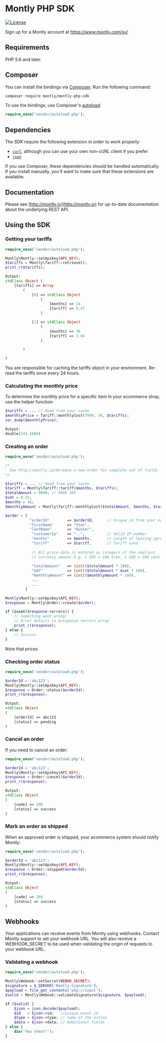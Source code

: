 # Montly PHP SDK

[![License](https://poser.pugx.org/montly/montly-php-sdk/license.svg)](https://packagist.org/packages/montly/montly-php-sdk)

Sign up for a Montly account at https://www.montly.com/sv/

## Requirements

PHP 5.6 and later.

## Composer

You can install the bindings via [Composer](http://getcomposer.org/). Run the following command:

```bash
composer require montly/montly-php-sdk
```

To use the bindings, use Composer's [autoload](https://getcomposer.org/doc/00-intro.md#autoloading):

```php
require_once('vendor/autoload.php');
```

## Dependencies

The SDK require the following extension in order to work properly:

- [`curl`](https://secure.php.net/manual/en/book.curl.php), although you can use your own non-cURL client if you prefer
- [`json`](https://secure.php.net/manual/en/book.json.php)

If you use Composer, these dependencies should be handled automatically. If you install manually, you'll want to make sure that these extensions are available.

## Documentation

Please see [http://montly.io](http://montly.io) for up-to-date documentation about the underlying REST API.

## Using the SDK

### Getting your tariffs


```php
require_once('vendor/autoload.php');

Montly\Montly::setApiKey(API_KEY);
$tariffs = Montly\Tariff::retrieve();
print_r($tariffs);

Output:
stdClass Object (
    [tariffs] => Array
        (
            [0] => stdClass Object
                (
                    [months] => 24
                    [tariff] => 4.47
                )

            [1] => stdClass Object
                (
                    [months] => 36
                    [tariff] => 3.04
                )

        )

)
```
You are responsible for caching the tariffs object in your environment. Re-read the tariffs once every 24 hours.

### Calculating the monthly price

To determine the monthly price for a specific item in your ecommerce shop, use the helper function:

```php
$tariffs = ... // Read from your cache
$monthlyPrice = Tariff::monthlyCost(7999, 36, $tariffs);
var_dump($monthlyPrice);

Output:
double(243.1696)
```

### Creating an order

```php
require_once('vendor/autoload.php');

/*
  See http://montly.io/#create-a-new-order for complete set of fields
*/

$tariffs = ... // Read from your cache
$tariff = Montly\Tariff::tariff($months, $tariffs);
$totalAmount = 9000; // 9000 SEK
$vat = 0.25;
$months = 36;
$monthlyAmount = Montly\Tariff::monthlyCost($totalAmount, $months, $tariffs);

$order = [ 
           "orderId"        => $orderId,      // Unique id from your ecommerce system
           "firstName"      => "Stan",
           "lastName"       => "Hunter",
            "customerIp"    => "..",          // Valid IP-number
            "months"        => $months,       // Length of leasing agreement
            "tariff"        => $tariff,       // Tariff used
            
            // All price data is entered as integers of the smallest
            // currency amount E.g. 1 SEK = 100 ören, 1 USD = 100 cent
            
            "totalAmount"   => (int)($totalAmount * 100),
            "VAT"           => (int)($totalAmount * $vat * 100),
            "monthlyAmount" => (int)($monthlyAmount * 100),
            ...
            ...
         ]

Montly\Montly::setApiKey(API_KEY);
$response = Montly\Order::create($order);

if (isset($response->errors)) {
    // Something went wrong!
    // Error details in $response->errors array
    print_r($response);
} else {
    // Success
}

```

Note that prices

### Checking order status

```php
require_once('vendor/autoload.php');

$orderId = 'abc123'; 
Montly\Montly::setApiKey(API_KEY);
$response = Order::status($orderId);
print_r($response);

Output:
stdClass Object
(
    [orderId] => abc123
    [status] => pending
)

```

### Cancel an order

If you need to cancel an order:

```php
require_once('vendor/autoload.php');

$orderId = 'abc123'; 
Montly\Montly::setApiKey(API_KEY);
$response = Order::cancel($orderId);
print_r($response);

Output:
stdClass Object
(
    [code] => 200
    [status] => success
)
```

### Mark an order as shipped

When an approved order is shipped, your ecommerce system should notify Montly:

```php
require_once('vendor/autoload.php');

$orderId = 'abc123'; 
Montly\Montly::setApiKey(API_KEY);
$response = Order::shipped($orderId);
print_r($response);

Output:
stdClass Object
(
    [code] => 204
    [status] => success
)

```

## Webhooks

Your applications can receive events from Montly using webhooks. Contact Montly support to set your webhook URL. You will also receive a WEBHOOK_SECRET to be used when validating the origin of requests to your webhook URL.

### Validating a webhook

```php
require_once('vendor/autoload.php');

Montly\Webook::setSecret(WEBHO_SECRET);
$signature = $_SERVER['Montly-Signature'];
$payload = file_get_contents('php://input');
$valid = Montly\Webook::validateSignature($signature, $payload);

if ($valid) {
	$json = json_decode($payload);
	$id   = $json->id;   //unique event id
	$type = $json->type; // name of the action
	$data = $json->data; // Additional fields
} else {
	die('You cheat!');
}

```